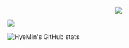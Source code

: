 
<p align='center'>
    <img src="https://capsule-render.vercel.app/api?type=waving&color=#ffc0cb&height=300&section=header&text=HyeMin's%20GitHub&fontSize=60&animation=fadeIn&fontAlignY=38&descAlignY=51&descAlign=62"/>
</p>

<img src="https://img.shields.io/badge/react-20232a.svg?style=for-the-badge&logo=react&logoColor=61DAFB" />

![HyeMin's GitHub stats](https://github-readme-stats.vercel.app/api?username=marina-yhm&show_icons=true&theme=radical)
<!--
**marina-yhm/marina-yhm** is a ✨ _special_ ✨ repository because its `README.md` (this file) appears on your GitHub profile.

Here are some ideas to get you started:

- 🔭 I’m currently working on ...
- 🌱 I’m currently learning ...
- 👯 I’m looking to collaborate on ...
- 🤔 I’m looking for help with ...
- 💬 Ask me about ...
- 📫 How to reach me: ...
- 😄 Pronouns: ...
- ⚡ Fun fact: ...
-->
